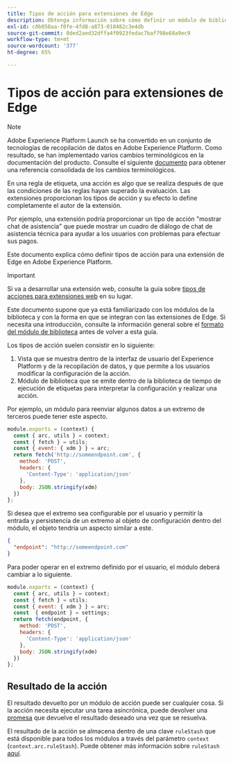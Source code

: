 ```yaml
---
title: Tipos de acción para extensiones de Edge
description: Obtenga información sobre cómo definir un módulo de biblioteca de tipo de acción para una extensión de etiqueta en una propiedad Edge.
exl-id: c0b058aa-f0fe-4fd8-a873-018482c3e4db
source-git-commit: 8ded2aed32dffa4f0923fedac7baf798e68a9ec9
workflow-type: tm+mt
source-wordcount: '377'
ht-degree: 65%

---
```


# Tipos de acción para extensiones de Edge

>[!NOTE]
>
>Adobe Experience Platform Launch se ha convertido en un conjunto de tecnologías de recopilación de datos en Adobe Experience Platform. Como resultado, se han implementado varios cambios terminológicos en la documentación del producto. Consulte el siguiente [documento](../../term-updates.md) para obtener una referencia consolidada de los cambios terminológicos.

En una regla de etiqueta, una acción es algo que se realiza después de que las condiciones de las reglas hayan superado la evaluación. Las extensiones proporcionan los tipos de acción y su efecto lo define completamente el autor de la extensión.

Por ejemplo, una extensión podría proporcionar un tipo de acción &quot;mostrar chat de asistencia&quot; que puede mostrar un cuadro de diálogo de chat de asistencia técnica para ayudar a los usuarios con problemas para efectuar sus pagos.

Este documento explica cómo definir tipos de acción para una extensión de Edge en Adobe Experience Platform.

>[!IMPORTANT]
>
>Si va a desarrollar una extensión web, consulte la guía sobre [tipos de acciones para extensiones web](../web/action-types.md) en su lugar.
>
>Este documento supone que ya está familiarizado con los módulos de la biblioteca y con la forma en que se integran con las extensiones de Edge. Si necesita una introducción, consulte la información general sobre el [formato del módulo de biblioteca](./format.md) antes de volver a esta guía.

Los tipos de acción suelen consistir en lo siguiente:

1. Vista que se muestra dentro de la interfaz de usuario del Experience Platform y de la recopilación de datos, y que permite a los usuarios modificar la configuración de la acción.
2. Módulo de biblioteca que se emite dentro de la biblioteca de tiempo de ejecución de etiquetas para interpretar la configuración y realizar una acción.

Por ejemplo, un módulo para reenviar algunos datos a un extremo de terceros puede tener este aspecto.

```js
module.exports = (context) {
  const { arc, utils } = context;
  const { fetch } = utils;
  const { event: { xdm } } = arc;
  return fetch('http://someendpoint.com', {
    method: 'POST',
    headers: {
      'Content-Type': 'application/json'
    },
    body: JSON.stringify(xdm)
  })
};
```

Si desea que el extremo sea configurable por el usuario y permitir la entrada y persistencia de un extremo al objeto de configuración dentro del módulo, el objeto tendría un aspecto similar a este.

```json
{
  "endpoint": "http://someendpoint.com"
}
```

Para poder operar en el extremo definido por el usuario, el módulo deberá cambiar a lo siguiente.

```js
module.exports = (context) {
  const { arc, utils } = context;
  const { fetch } = utils;
  const { event: { xdm } } = arc;
  const  { endpoint } = settings;
  return fetch(endpoint, {
    method: 'POST',
    headers: {
      'Content-Type': 'application/json'
    },
    body: JSON.stringify(xdm)
  })
};
```

## Resultado de la acción

El resultado devuelto por un módulo de acción puede ser cualquier cosa. Si la acción necesita ejecutar una tarea asincrónica, puede devolver una [promesa](https://developer.mozilla.org/en-US/docs/Web/JavaScript/Reference/Global_Objects/Promise) que devuelve el resultado deseado una vez que se resuelva.

El resultado de la acción se almacena dentro de una clave `ruleStash` que está disponible para todos los módulos a través del parámetro `context` (`context.arc.ruleStash`). Puede obtener más información sobre `ruleStash` [aquí](./context.md#rulestash).
